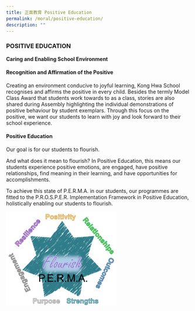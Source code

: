 ```yaml
---
title: 正面教育 Positive Education
permalink: /moral/positive-education/
description: ""
---
```

### POSITIVE EDUCATION

**Caring and Enabling School Environment**

#### Recognition and Affirmation of the Positive

Creating an environment conducive to joyful learning, Kong Hwa School recognises and affirms the positive in every child. Besides the termly Model Class Award that students work towards to as a class, stories are also shared during Assembly highlighting the individual demonstrations of positive behaviour by student exemplars. Through this focus on the positive, we want our students to learn with joy and look forward to their school experience.

#### Positive Education

Our goal is for our students to flourish.

  

And what does it mean to flourish? In Positive Education, this means our students experience positive emotions, are engaged, have positive relationships, find meaning in their learning, and have opportunities for accomplishments.

  

To achieve this state of P.E.R.M.A. in our students, our programmes are fitted to the P.R.O.S.P.E.R. Implementation Framework in Positive Education, holistically enabling our students to flourish.

<img src="/images/mor1.png" style="width:60%">